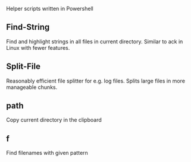 Helper scripts written in Powershell

## Find-String

Find and highlight strings in all files in current directory. Similar to ack in Linux with fewer features.

## Split-File

Reasonably efficient file splitter for e.g. log files. Splits large files in more manageable chunks.

## path

Copy current directory in the clipboard

## f

Find filenames with given pattern
